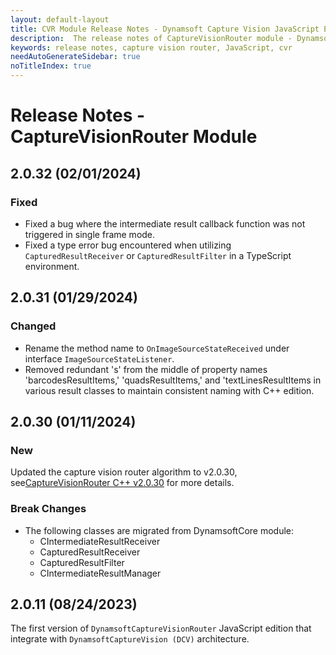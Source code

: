 ```yaml
---
layout: default-layout
title: CVR Module Release Notes - Dynamsoft Capture Vision JavaScript Edition
description:  The release notes of CaptureVisionRouter module - Dynamsoft Capture Vision JavaScript Edition.
keywords: release notes, capture vision router, JavaScript, cvr
needAutoGenerateSidebar: true
noTitleIndex: true
---
```


# Release Notes - CaptureVisionRouter Module

## 2.0.32 (02/01/2024)

### Fixed

- Fixed a bug where the intermediate result callback function was not triggered in single frame mode.
- Fixed a type error bug encountered when utilizing `CapturedResultReceiver` or `CapturedResultFilter` in a TypeScript environment.

## 2.0.31 (01/29/2024)

### Changed

- Rename the method name to `OnImageSourceStateReceived` under interface `ImageSourceStateListener`.
- Removed redundant 's' from the middle of property names 'barcodesResultItems,' 'quadsResultItems,' and 'textLinesResultItems in various result classes to maintain consistent naming with C++ edition.

## 2.0.30 (01/11/2024)

### New

Updated the capture vision router algorithm to v2.0.30, see[CaptureVisionRouter C++ v2.0.30](https://www.dynamsoft.com/capture-vision/docs/server/programming/cplusplus/release-notes/cvr.html#2030-02012024) for more details.

### Break Changes

- The following classes are migrated from DynamsoftCore module:
  - CIntermediateResultReceiver
  - CapturedResultReceiver
  - CapturedResultFilter
  - CIntermediateResultManager

## 2.0.11 (08/24/2023)

The first version of `DynamsoftCaptureVisionRouter` JavaScript edition that integrate with `DynamsoftCaptureVision (DCV)` architecture.
